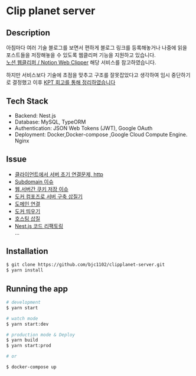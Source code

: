 # Clip planet server

## Description
아침마다 여러 기술 블로그를 보면서 편하게 블로그 링크를 등록해놓거나 나중에 읽을 포스트들을 저장해놓을 수 있도록 웹클리퍼 기능을 지원하고 있습니다. <br/>
[노션 웹클리퍼 / Notion Web Clipper](https://www.notion.so/ko-kr/web-clipper) 해당 서비스를 참고하였습니다.

하지만 서비스보다 기술에 초점을 맞추고 구조를 잘못잡았다고 생각하여 임시 중단하기로 결정했고 이후 [KPT 회고를 통해 정리하였습니다](https://choiblog.tistory.com/158)

## Tech Stack
- Backend: Nest.js
- Database: MySQL, TypeORM
- Authentication: JSON Web Tokens (JWT), Google OAuth
- Deployment: Docker,Docker-compose ,Google Cloud Compute Engine. Nginx

## Issue
- [클라이언트에서 서버 초기 연결문제, http](https://choiblog.tistory.com/157)
- [Subdomain 이슈](https://choiblog.tistory.com/155)
- [웹,서버간 쿠키 저장 이슈](https://choiblog.tistory.com/154)
- [도커 컴포즈로 서버 구축 삽질기](https://choiblog.tistory.com/150)
- [도메인 연결](https://choiblog.tistory.com/148)
- [도커 띄우기](https://choiblog.tistory.com/147)
- [호스팅 삽질](https://choiblog.tistory.com/146)
- [Nest.js 코드 리팩토링](https://choiblog.tistory.com/156) <br/>
...

## Installation

```bash
$ git clone https://github.com/bjc1102/clipplanet-server.git
$ yarn install
```

## Running the app

```bash
# development
$ yarn start

# watch mode
$ yarn start:dev

# production mode & Deploy
$ yarn build
$ yarn start:prod

# or 

$ docker-compose up
```
